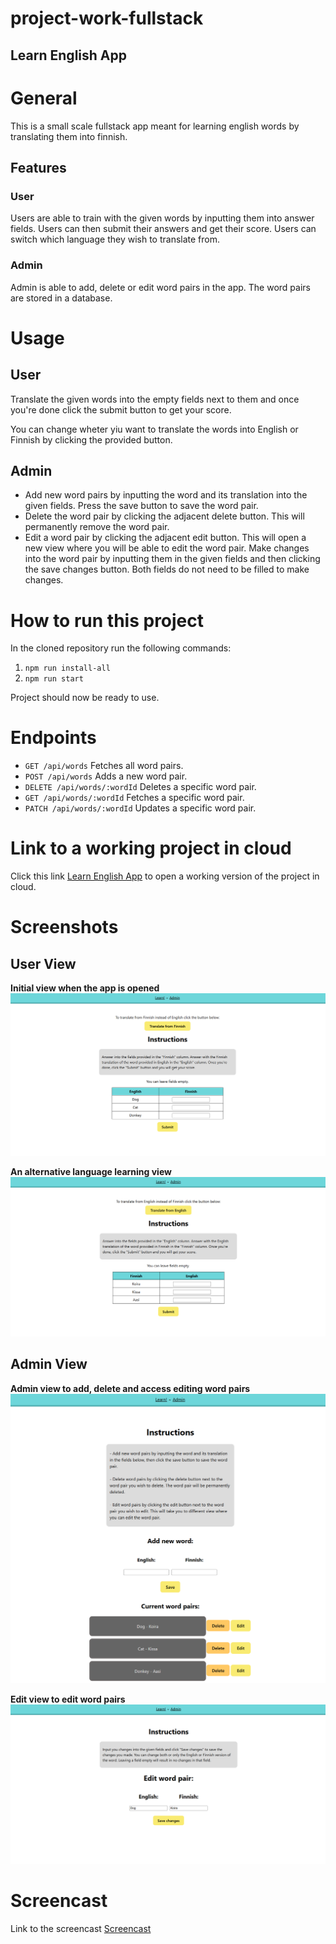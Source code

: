# project-work-fullstack
## Learn English App

# General
This is a small scale fullstack app meant for learning english words by translating them into finnish.

## Features
### User
Users are able to train with the given words by inputting them into answer fields. Users can then submit their answers and get their score.
Users can switch which language they wish to translate from.

### Admin
Admin is able to add, delete or edit word pairs in the app. The word pairs are stored in a database.

# Usage
## User
Translate the given words into the empty fields next to them and once you're done click the submit button to get your score.

You can change wheter yiu want to translate the words into English or Finnish by clicking the provided button.

## Admin
- Add new word pairs by inputting the word and its translation into the given fields. Press the save button to save the word pair.
- Delete the word pair by clicking the adjacent delete button. This will permanently remove the word pair.
- Edit a word pair by clicking the adjacent edit button. This will open a new view where you will be able to edit the word pair. Make changes into the word pair by inputting them in the given fields and then clicking the save changes button. Both fields do not need to be filled to make changes.

# How to run this project
In the cloned repository run the following commands:

1. `npm run install-all`
2. `npm run start`

Project should now be ready to use.

# Endpoints

- `GET /api/words` Fetches all word pairs.
- `POST /api/words` Adds a new word pair.
- `DELETE /api/words/:wordId` Deletes a specific word pair.
- `GET /api/words/:wordId` Fetches a specific word pair.
- `PATCH /api/words/:wordId` Updates a specific word pair.

# Link to a working project in cloud
Click this link [Learn English App](https://backend-dev-deployment.onrender.com) to open a working version of the project in cloud.

# Screenshots

## User View

**Initial view when the app is opened**
![Initial User View](screenshots/initial-user-view.PNG)

**An alternative language learning view**
![Alternative User View](screenshots/alt-user-view.PNG)

## Admin View

**Admin view to add, delete and access editing word pairs**
![Admin View](screenshots/admin-view.png)

**Edit view to edit word pairs**
![Edit View](screenshots/edit-view.PNG)

# Screencast

Link to the screencast
[Screencast](https://youtu.be/-L8WGqYfwW0)